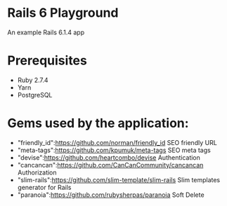 # Rails 6 Playground

An example Rails 6.1.4 app

# Prerequisites

* Ruby 2.7.4
* Yarn
* PostgreSQL

# Gems used by the application:

* "friendly_id":https://github.com/norman/friendly_id SEO friendly URL
* "meta-tags":https://github.com/kpumuk/meta-tags SEO meta tags
* "devise":https://github.com/heartcombo/devise Authentication
* "cancancan":https://github.com/CanCanCommunity/cancancan Authorization
* "slim-rails":https://github.com/slim-template/slim-rails Slim templates generator for Rails 
* "paranoia":https://github.com/rubysherpas/paranoia Soft Delete
